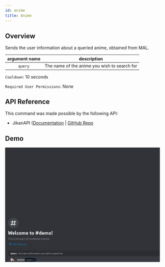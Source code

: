 ```yaml
---
id: anime
title: Anime
---
```


## Overview

Sends the user information about a queried anime, obtained from MAL.

| argument name |                 description                  |
| :-----------: | :------------------------------------------: |
|    `query`    | The name of the anime you wish to search for |

`Cooldown`: 10 seconds

`Required User Permissions`: None

## API Reference

This command was made possible by the following API:

- JikanAPI ([Documentation](https://docs.api.jikan.moe/) | [GitHub Repo](https://github.com/jikan-me/jikan-rest)

## Demo

![Anime Command Demo Gif](../../../public/info/anime.gif)
